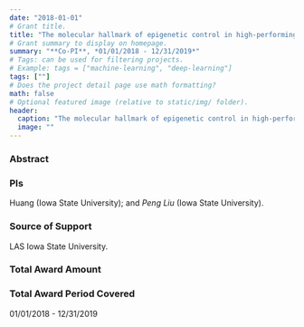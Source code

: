 ```yaml
---
date: "2018-01-01"
# Grant title.
title: "The molecular hallmark of epigenetic control in high-performing yeast"
# Grant summary to display on homepage.
summary: "**Co-PI**, *01/01/2018 - 12/31/2019*"
# Tags: can be used for filtering projects.
# Example: tags = ["machine-learning", "deep-learning"]
tags: [""]
# Does the project detail page use math formatting?
math: false
# Optional featured image (relative to static/img/ folder).
header:
  caption: "The molecular hallmark of epigenetic control in high-performing yeast"
  image: ""
---
```


### Abstract

### PIs
Huang (Iowa State University); and *Peng Liu* (Iowa State University).

### Source of Support
LAS Iowa State University.

### Total Award Amount


### Total Award Period Covered
01/01/2018 - 12/31/2019

